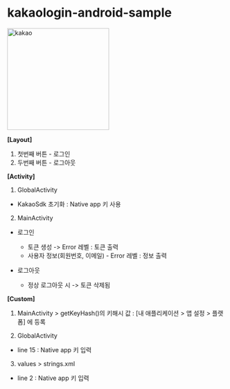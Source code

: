# kakaologin-android-sample

<img width="235" alt="kakao" src="https://user-images.githubusercontent.com/46569798/116001197-39998180-a62e-11eb-9d06-24e1c895fb06.png">

**[Layout]**
1. 첫번째 버튼 - 로그인
2. 두번째 버튼 - 로그아웃

**[Activity]**
1. GlobalActivity
- KakaoSdk 초기화 : Native app 키 사용

2. MainActivity
- 로그인
  - 토큰 생성 -> Error 레벨 : 토큰 출력
  - 사용자 정보(회원번호, 이메일) - Error 레벨 : 정보 출력
  
- 로그아웃
  - 정상 로그아웃 시 -> 토큰 삭제됨

**[Custom]**
1. MainActivity > getKeyHash()의 키해시 값 : [내 애플리케이션 > 앱 설정 > 플랫폼] 에 등록

2. GlobalActivity 
- line 15 : Native app 키 입력

3. values > strings.xml
- line 2 : Native app 키 입력
